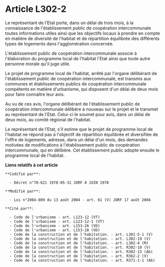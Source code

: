 # Article L302-2

Le représentant de l'Etat porte, dans un délai de trois mois, à la connaissance de l'établissement public de coopération
intercommunale toutes informations utiles ainsi que les objectifs locaux à prendre en compte en matière de diversité de
l'habitat et de répartition équilibrée des différents types de logements dans l'agglomération concernée.

L'établissement public de coopération intercommunale associe à l'élaboration du programme local de l'habitat l'Etat ainsi que
toute autre personne morale qu'il juge utile.

Le projet de programme local de l'habitat, arrêté par l'organe délibérant de l'établissement public de coopération
intercommunale, est transmis aux communes et établissements publics de coopération intercommunale compétents en matière
d'urbanisme, qui disposent d'un délai de deux mois pour faire connaître leur avis.

Au vu de ces avis, l'organe délibérant de l'établissement public de coopération intercommunale délibère à nouveau sur le
projet et le transmet au représentant de l'Etat. Celui-ci le soumet pour avis, dans un délai de deux mois, au comité régional
de l'habitat.

Le représentant de l'Etat, s'il estime que le projet de programme local de l'habitat ne répond pas à l'objectif de
répartition équilibrée et diversifiée de l'offre de logements, adresse, dans un délai d'un mois, des demandes motivées de
modifications à l'établissement public de coopération intercommunale, qui en délibère. Cet établissement public adopte
ensuite le programme local de l'habitat.

**Liens relatifs à cet article**

	**Codifié par**:

	  - Décret n°78-621 1978-05-31 JORF 8 JUIN 1978

	**Modifié par**:

	  - Loi n°2004-809 du 13 août 2004 - art. 61 (V) JORF 17 août 2004

	**Cité par**:

	  - Code de l'urbanisme - art. L123-12 (VT)
	  - Code de l'urbanisme - art. L123-12-1 (VT)
	  - Code de l'urbanisme - art. L153-26 (VD)
	  - Code de l'urbanisme - art. L153-28 (VD)
	  - Code de la construction et de l'habitation. - art. L301-5-1 (V)
	  - Code de la construction et de l'habitation. - art. L302-19 (V)
	  - Code de la construction et de l'habitation. - art. L302-4 (M)
	  - Code de la construction et de l'habitation. - art. R302-10 (V)
	  - Code de la construction et de l'habitation. - art. R302-15 (Ab)
	  - Code de la construction et de l'habitation. - art. R362-2 (V)
	  - Code de la construction et de l'habitation. - art. R371-1-1 (Ab)
